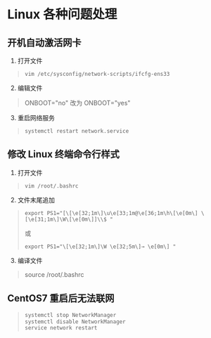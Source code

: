 # Linux 各种问题处理

## 开机自动激活网卡
1. 打开文件
> `vim /etc/sysconfig/network-scripts/ifcfg-ens33`

2. 编辑文件
> ONBOOT="no" 改为 ONBOOT="yes" 

3. 重启网络服务
> `systemctl restart network.service`


## 修改 Linux 终端命令行样式
1. 打开文件
> `vim /root/.bashrc`

2. 文件末尾追加
> `export PS1="[\[\e[32;1m\]\u\e[33;1m@\e[36;1m\h\[\e[0m\] \[\e[31;1m\]\W\[\e[0m\]]\\$ "`
> 
> 或
> 
> `export PS1="\[\e[32;1m\]\W \e[32;5m\]→ \e[0m\] "`

3. 编译文件
> source /root/.bashrc


## CentOS7 重启后无法联网
> ```sh
> systemctl stop NetworkManager
> systemctl disable NetworkManager
> service network restart
> ```